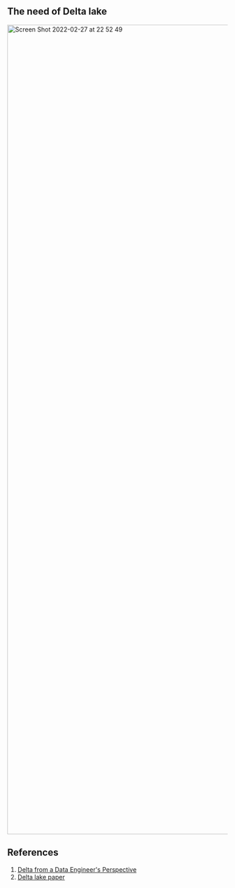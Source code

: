 ## The need of Delta lake
<img width="1845" alt="Screen Shot 2022-02-27 at 22 52 49" src="https://user-images.githubusercontent.com/12546802/155885338-103bb22e-6d83-4fab-8dc4-76450ede9e9c.png">


## References

1. [Delta from a Data Engineer's Perspective](https://www.youtube.com/watch?v=Bt29VmORJ4o)
2. [Delta lake paper](https://databricks.com/wp-content/uploads/2020/08/p975-armbrust.pdf)
